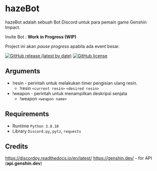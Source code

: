 # hazeBot
hazeBot adalah sebuah Bot Discord untuk para pemain game Genshin Impact.

Invite Bot : **Work in Progress (WIP)**

Project ini akan *pause progress* apabila ada event besar.

[![GitHub release (latest by date)](https://img.shields.io/github/v/release/hazekezia/hazebot_DiscordBot)](https://github.com/hazekezia/hazebot_DiscordBot/releases/)
[![GitHub license](https://img.shields.io/github/license/hazekezia/hazebot_DiscordBot?style=flat)](https://github.com/hazekezia/hazebot_DiscordBot)

## Arguments 
- !resin - perintah untuk melakukan timer pengisian ulang resin.
  - !resin `<current resin>` `<desired resin>`
- !weapon - perintah untuk menampilkan deskripsi senjata
  - !weapon `<weapon name>`

## Requirements
- Runtime `Python 3.8.10`
- Library `Discord.py`, `pytz`, `requests`

## Credits
https://discordpy.readthedocs.io/en/latest/
https://genshin.dev/ - for API (**api.genshin.dev**)
